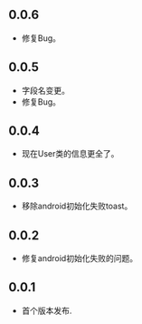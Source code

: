 ## 0.0.6
* 修复Bug。

## 0.0.5
* 字段名变更。
* 修复Bug。

## 0.0.4
* 现在User类的信息更全了。

## 0.0.3
* 移除android初始化失败toast。

## 0.0.2
* 修复android初始化失败的问题。

## 0.0.1

* 首个版本发布.
